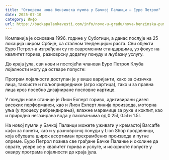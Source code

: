 ```yaml
---
title: "Отворена нова бензинска пумпа у Бачкој Паланци – Еуро Петрол"
date: 2025-07-10
category: Инфо
url: https://backapalankavesti.com/info/novo-u-gradu/nova-benzinska-pumpa-u-backoj-palanci-euro-petrol/
---
```


Компанија је основана 1996. године у Суботици, а данас послује на 25 локација широм Србије, са сталном тенденцијом раста. Сви објекти Еуро Петрол-а изграђени су по савременим стандардима, уз фокус на квалитет горива, разноврсну додатну понуду и љубазну услугу.

До краја јула, сви нови и постојећи чланови Еуро Петрол Клуба лојалности могу да остваре попусте:

Програм лојалности доступан је у више варијанти, како за физичка лица, таксисте и пољопривреднике (агро картица), тако и за правна лица кроз посебно дизајниране пословне картице.

У понуди нове станице је Лион Еxперт гориво, адитивирани дизел високих перформанси, као и Лион Еxперт линија производа, моторна уља (у процесу ребрендирања), влажне марамице за руке и кокпит, као и природна негазирана вода у паковањима од 0.25l, 0.5l и 1.5l.

На новој пумпи у Бачкој Паланци можете уживати у кремастој Barcaffe кафи за понети, као и у разноврсној понуди у Lion Shop продавници, која обухвата широк асортиман прехрамбених производа и путне опреме.
Еуро Петрол позива све грађане Бачке Паланке и околине да сврате, увере се у квалитет горива и услуге, и искористе попусте у оквиру програма лојалности до краја јула.
